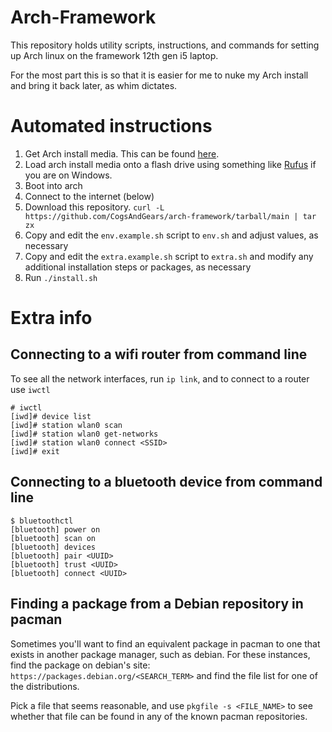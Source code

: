# Arch-Framework

This repository holds utility scripts, instructions, and commands for setting up Arch linux on the framework 12th gen i5 laptop.

For the most part this is so that it is easier for me to nuke my Arch install and bring it back later, as whim dictates.

# Automated instructions

1. Get Arch install media. This can be found [here](https://wiki.archlinux.org/title/installation_guide).
2. Load arch install media onto a flash drive using something like [Rufus](https://rufus.ie/en/) if you are on Windows.
3. Boot into arch
4. Connect to the internet (below)
5. Download this repository. `curl -L https://github.com/CogsAndGears/arch-framework/tarball/main | tar zx`
6. Copy and edit the `env.example.sh` script to `env.sh` and adjust values, as necessary
7. Copy and edit the `extra.example.sh` script to `extra.sh` and modify any additional installation steps or packages, as necessary
6. Run `./install.sh`

# Extra info

## Connecting to a wifi router from command line

To see all the network interfaces, run `ip link`, and to connect to a router use `iwctl`
```
# iwctl
[iwd]# device list
[iwd]# station wlan0 scan
[iwd]# station wlan0 get-networks
[iwd]# station wlan0 connect <SSID>
[iwd]# exit
``` 

## Connecting to a bluetooth device from command line

```
$ bluetoothctl
[bluetooth] power on
[bluetooth] scan on
[bluetooth] devices
[bluetooth] pair <UUID>
[bluetooth] trust <UUID>
[bluetooth] connect <UUID>
```

## Finding a package from a Debian repository in pacman

Sometimes you'll want to find an equivalent package in pacman to one that exists in another package manager, such as debian. For these instances, find the package on debian's site: `https://packages.debian.org/<SEARCH_TERM>` and find the file list for one of the distributions.

Pick a file that seems reasonable, and use `pkgfile -s <FILE_NAME>` to see whether that file can be found in any of the known pacman repositories.
